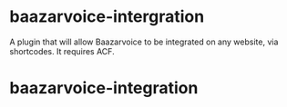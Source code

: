 # baazarvoice-intergration
A plugin that will allow Baazarvoice to be integrated on any website, via shortcodes. It requires ACF.
# baazarvoice-integration

